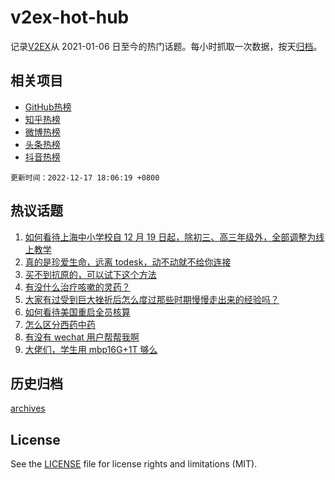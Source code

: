 # v2ex-hot-hub

 记录[V2EX](https://www.v2ex.com/)从 2021-01-06 日至今的热门话题。每小时抓取一次数据，按天[归档](archives)。
 
 ## 相关项目

- [GitHub热榜](https://github.com/snaildev/github-hot-hub)
- [知乎热榜](https://github.com/snaildev/zhihu-hot-hub)
- [微博热榜](https://github.com/snaildev/weibo-hot-hub)
- [头条热榜](https://github.com/snaildev/toutiao-hot-hub)
- [抖音热榜](https://github.com/snaildev/douyin-hot-hub)


 `更新时间：2022-12-17 18:06:19 +0800`

## 热议话题

1. [如何看待上海中小学校自 12 月 19 日起，除初三、高三年级外，全部调整为线上教学](https://www.v2ex.com/t/903116)
1. [真的是珍爱生命，远离 todesk，动不动就不给你连接](https://www.v2ex.com/t/903102)
1. [买不到抗原的，可以试下这个方法](https://www.v2ex.com/t/903079)
1. [有没什么治疗咳嗽的灵药？](https://www.v2ex.com/t/903094)
1. [大家有过受到巨大挫折后怎么度过那些时期慢慢走出来的经验吗？](https://www.v2ex.com/t/903034)
1. [如何看待美国重启全员核算](https://www.v2ex.com/t/903135)
1. [怎么区分西药中药](https://www.v2ex.com/t/903098)
1. [有没有 wechat 用户帮帮我啊](https://www.v2ex.com/t/903065)
1. [大佬们，学生用 mbp16G+1T 够么](https://www.v2ex.com/t/903157)

## 历史归档

[archives](archives)

## License

See the [LICENSE](LICENSE) file for license rights and limitations (MIT).
